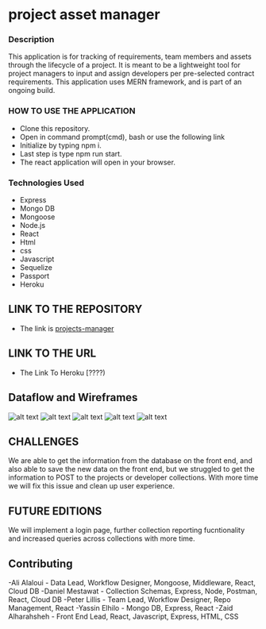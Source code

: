 # project asset manager

### Description
This application is for tracking of requirements, team members and assets through the lifecycle of a project. It is meant to be a lightweight tool for project managers to input and assign developers per pre-selected contract requirements.
This application uses MERN framework, and is part of an ongoing build.


### HOW TO USE THE APPLICATION

- Clone this repository.
- Open in command prompt(cmd), bash or use the following link
- Initialize by typing npm i.
- Last step is type npm run start.
- The react application will open in your browser.

### Technologies Used

- Express
- Mongo DB
- Mongoose
- Node.js
- React
- Html
- css
- Javascript
- Sequelize
- Passport
- Heroku

## LINK TO THE REPOSITORY
- The link is [projects-manager](https://github.com/ptlillis/projects-manager)

## LINK TO THE URL

- The Link To Heroku [????)

## Dataflow and Wireframes

![alt text](http://url/to/img.png)
![alt text](http://url/to/img.png)
![alt text](http://url/to/img.png)
![alt text](http://url/to/img.png)
![alt text](http://url/to/img.png)

## CHALLENGES

We are able to get the information from the database on the front end, and also able to save the new data on the front end, but we struggled to get the information to POST to the projects or developer collections.
With more time we will fix this issue and clean up user experience.

## FUTURE EDITIONS

We will implement a login page, further collection reporting fucntionality and increased queries across collections with more time.

## Contributing

 -Ali Alaloui - Data Lead, Workflow Designer, Mongoose, Middleware, React, Cloud DB
 -Daniel Mestawat - Collection Schemas, Express, Node, Postman, React, Cloud DB
 -Peter Lillis - Team Lead, Workflow Designer, Repo Management, React
 -Yassin Elhilo - Mongo DB, Express, React
 -Zaid Alharahsheh - Front End Lead, React, Javascript, Express, HTML, CSS
